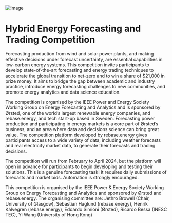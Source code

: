 ![image](https://github.com/jeremy-wayland/HEFTcom24/assets/47305172/6119a223-7af2-4047-846e-774c4d9b5122)

# Hybrid Energy Forecasting and Trading Competition
Forecasting production from wind and solar power plants, and making effective decisions under forecast uncertainty, are essential capabilities in low-carbon energy systems. This competition invites participants to develop state-of-the-art forecasting and energy trading techniques to accelerate the global transition to net-zero and to win a share of $21,000 in prize money. It aims to bridge the gap between academic and industry practice, introduce energy forecasting challenges to new communities, and promote energy analytics and data science education.

The competition is organised by the IEEE Power and Energy Society Working Group on Energy Forecasting and Analytics and is sponsored by Ørsted, one of the world’s largest renewable energy companies, and rebase.energy, and tech start-up based in Sweden. Forecasting power production and participating in energy markets is a core part of Ørsted’s business, and an area where data and decisions science can bring great value. The competition platform developed by rebase.energy gives participants access to a wide variety of data, including weather forecasts and real electricity market data, to generate their forecasts and trading decisions.

The competition will run from February to April 2024, but the platform will open in advance for participants to begin developing and testing their solutions. This is a genuine forecasting task! It requires daily submissions of forecasts and market bids. Automation is strongly encouraged.

This competition is organised by the IEEE Power & Energy Society Working Group on Energy Forecasting and Analytics and sponsored by Ørsted and rebase.energy. The organising committee are: Jethro Browell (Chair, University of Glasgow), Sebastian Haglund (rebase.energy), Henrik Kälvegren (rebase.energy), Edoardo Simioni (Ørsted), Ricardo Bessa (INESC TEC), Yi Wang (University of Hong Kong)
